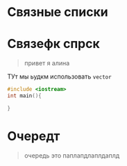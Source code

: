 # Связные списки

Связефк спрск
===

> привет я алина 

ТУт мы ьудкм использовать `vector`

```cpp
#include <iostream>
int main(){

}
```

Очередт
===

> очередь это паплапдлаплдаплд